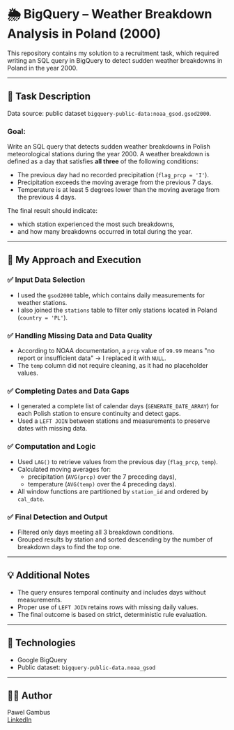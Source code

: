 # 🌦️ BigQuery – Weather Breakdown Analysis in Poland (2000)

This repository contains my solution to a recruitment task, which required writing an SQL query in BigQuery to detect sudden weather breakdowns in Poland in the year 2000.

---

## 📝 Task Description

Data source: public dataset `bigquery-public-data:noaa_gsod.gsod2000`.

### Goal:
Write an SQL query that detects sudden weather breakdowns in Polish meteorological stations during the year 2000. A weather breakdown is defined as a day that satisfies **all three** of the following conditions:

- The previous day had no recorded precipitation (`flag_prcp = 'I'`).
- Precipitation exceeds the moving average from the previous 7 days.
- Temperature is at least 5 degrees lower than the moving average from the previous 4 days.

The final result should indicate:
- which station experienced the most such breakdowns,
- and how many breakdowns occurred in total during the year.

---

## 🚀 My Approach and Execution

### ✅ Input Data Selection

- I used the `gsod2000` table, which contains daily measurements for weather stations.
- I also joined the `stations` table to filter only stations located in Poland (`country = 'PL'`).

### ✅ Handling Missing Data and Data Quality

- According to NOAA documentation, a `prcp` value of `99.99` means "no report or insufficient data" → I replaced it with `NULL`.
- The `temp` column did not require cleaning, as it had no placeholder values.

### ✅ Completing Dates and Data Gaps

- I generated a complete list of calendar days (`GENERATE_DATE_ARRAY`) for each Polish station to ensure continuity and detect gaps.
- Used a `LEFT JOIN` between stations and measurements to preserve dates with missing data.

### ✅ Computation and Logic

- Used `LAG()` to retrieve values from the previous day (`flag_prcp`, `temp`).
- Calculated moving averages for:
  - precipitation (`AVG(prcp)` over the 7 preceding days),
  - temperature (`AVG(temp)` over the 4 preceding days).
- All window functions are partitioned by `station_id` and ordered by `cal_date`.

### ✅ Final Detection and Output

- Filtered only days meeting all 3 breakdown conditions.
- Grouped results by station and sorted descending by the number of breakdown days to find the top one.

---

## 💡 Additional Notes

- The query ensures temporal continuity and includes days without measurements.
- Proper use of `LEFT JOIN` retains rows with missing daily values.
- The final outcome is based on strict, deterministic rule evaluation.

---

## 🧪 Technologies

- Google BigQuery
- Public dataset: `bigquery-public-data.noaa_gsod`

---

## 🧑‍💻 Author

Pawel Gambus  
[LinkedIn](https://www.linkedin.com/in/pawel-gambus)
